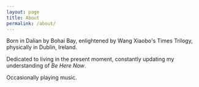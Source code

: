 ```yaml
---
layout: page
title: About
permalink: /about/
---
```


<div class="about-content">
  <div class="lang-content" data-lang="en">
    <p>Born in Dalian by Bohai Bay, enlightened by Wang Xiaobo's Times Trilogy, physically in Dublin, Ireland.</p>
    <p>Dedicated to living in the present moment, constantly updating my understanding of <em>Be Here Now</em>.</p>
    <p>Occasionally playing music.</p>
  </div>
  
  <div class="lang-content" data-lang="zh">
    <p>生于渤海湾大连，启智慧于王小波时代三部曲，肉身在爱尔兰都柏林</p>
    <p>致力于活在当下，并不断更新自我对<em>Be Here Now</em>的定义</p>
    <p>偶尔乱弹琴</p>
  </div>
</div>

<script>
// About page language switching
document.addEventListener('DOMContentLoaded', function() {
  const currentLang = localStorage.getItem('blog-language') || 'en';
  updateAboutPage(currentLang);
  
  // Listen for language changes
  window.addEventListener('storage', function(e) {
    if (e.key === 'blog-language') {
      updateAboutPage(e.newValue);
    }
  });
});

function updateAboutPage(lang) {
  const contents = document.querySelectorAll('.lang-content');
  contents.forEach(content => {
    if (content.getAttribute('data-lang') === lang) {
      content.style.display = 'block';
    } else {
      content.style.display = 'none';
    }
  });
  
  // Update page title
  const pageTitle = document.querySelector('.page-heading');
  if (pageTitle) {
    pageTitle.textContent = lang === 'zh' ? '关于' : 'About';
  }
}
</script>

<style>
.lang-content {
  display: none;
}

.lang-content[data-lang="en"] {
  display: block; /* Default to English */
}
</style>
